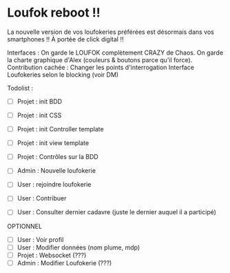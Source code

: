 # Loufok reboot !!
La nouvelle version de vos loufokeries préférées est désormais dans vos smartphones !! À portée de click digital !!

Interfaces :
On garde le LOUFOK complètement CRAZY de Chaos.
On garde la charte graphique d'Alex (couleurs & boutons parce qu'il force).
Contribution cachée : Changer les points d'interrogation
Interface Loufokeries selon le blocking (voir DM)

Todolist :
- [ ] Projet : init BDD
- [ ] Projet : init CSS
- [ ] Projet : init Controller template
- [ ] Projet : init view template
- [ ] Projet : Contrôles sur la BDD

- [ ] Admin : Nouvelle loufokerie
- [ ] User : rejoindre loufokerie
- [ ] User : Contribuer
- [ ] User : Consulter dernier cadavre (juste le dernier auquel il a participé)

OPTIONNEL
- [ ] User : Voir profil
- [ ] User : Modifier données (nom plume, mdp) 
- [ ] Projet : Websocket (???)
- [ ] Admin : Modifier Loufokerie (???)